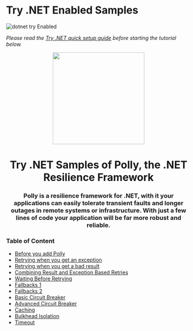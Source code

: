 #  Try .NET Enabled Samples
![dotnet try Enabled](https://img.shields.io/badge/Try_.NET-Enabled-501078.svg)

*Please read the [Try .NET quick setup guide](Setup.md) before starting the tutorial below.* 

<p align ="center">
<img src ="http://www.thepollyproject.org/content/images/2016/10/Polly-Logo@2x.png" width="250">
</p>
<h1 align ="center">Try .NET Samples of Polly, the .NET Resilience Framework</h1>

<h3 align ="center">Polly is a resilience framework for .NET, with it your applications can easily tolerate transient faults and longer outages in remote systems or infrastructure. With just a few lines of code your application will be far more robust and reliable.</h3>

### Table of Content 
- [Before you add Polly](lettingItFail.md)
- [Retrying when you get an exception](retryIfException.md)
- [Retrying when you get a bad result](retryIfIncorrectStatus.md)
- [Combining Result and Exception Based Retries](retryIfIncorrectStatusOrException.md)
- [Waiting Before Retrying](waitAndRetry.md)
- [Fallbacks 1](fallingBack.md)
- [Fallbacks 2](fallingBackAndReturningADefault.md)
- [Basic Circuit Breaker](basicCircuitBreaker.md)
- [Advanced Circuit Breaker](advancedCircuitBreaker.md)
- [Caching](caching.md)
- [Bulkhead Isolation](bulkheadIsolation.md)
- [Timeout](timeout.md)